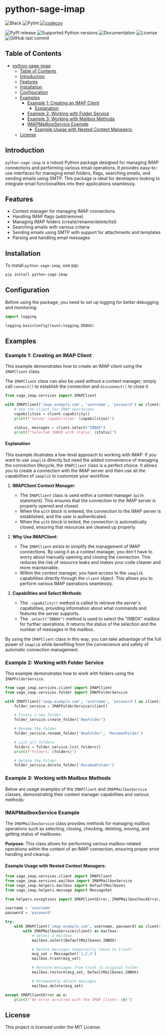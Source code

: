 # python-sage-imap


![Black](https://img.shields.io/badge/code%20style-black-000000.svg)
![Pylint](https://img.shields.io/badge/pylint-9-brightgreen)
[![codecov](https://codecov.io/gh/sageteamorg/python-sage-imap/graph/badge.svg?token=I10LGK910X)](https://codecov.io/gh/sageteamorg/python-sage-imap)

![PyPI release](https://img.shields.io/pypi/v/python-sage-imap "python-sage-imap")
![Supported Python versions](https://img.shields.io/pypi/pyversions/python-sage-imap "python-sage-imap")
![Documentation](https://img.shields.io/readthedocs/python-sage-imap "python-sage-imap")
![License](https://img.shields.io/badge/license-MIT-red)
![GitHub last commit](https://img.shields.io/github/last-commit/sageteamorg/python-sage-imap)


## Table of Contents
- [python-sage-imap](#python-sage-imap)
  - [Table of Contents](#table-of-contents)
  - [Introduction](#introduction)
  - [Features](#features)
  - [Installation](#installation)
  - [Configuration](#configuration)
  - [Examples](#examples)
    - [Example 1: Creating an IMAP Client](#example-1-creating-an-imap-client)
      - [Explanation](#explanation)
    - [Example 2: Working with Folder Service](#example-2-working-with-folder-service)
    - [Example 3: Working with Mailbox Methods](#example-3-working-with-mailbox-methods)
    - [IMAPMailboxService Example](#imapmailboxservice-example)
      - [Example Usage with Nested Context Managers:](#example-usage-with-nested-context-managers)
  - [License](#license)

## Introduction
`python-sage-imap` is a robust Python package designed for managing IMAP connections and performing various email operations. It provides easy-to-use interfaces for managing email folders, flags, searching emails, and sending emails using SMTP. This package is ideal for developers looking to integrate email functionalities into their applications seamlessly.

## Features
- Context manager for managing IMAP connections
- Handling IMAP flags (add/remove)
- Managing IMAP folders (create/rename/delete/list)
- Searching emails with various criteria
- Sending emails using SMTP with support for attachments and templates
- Parsing and handling email messages

## Installation
To install `python-sage-imap`, use pip:
```bash
pip install python-sage-imap
```

## Configuration
Before using the package, you need to set up logging for better debugging and monitoring:
```python
import logging

logging.basicConfig(level=logging.DEBUG)
```

## Examples

### Example 1: Creating an IMAP Client

This example demonstrates how to create an IMAP client using the `IMAPClient` class.

The `IMAPClient` class can also be used without a context manager; simply call `connect()` to establish the connection and `disconnect()` to close it

```python
from sage_imap.services import IMAPClient

with IMAPClient('imap.example.com', 'username', 'password') as client:
    # Use the client for IMAP operations
    capabilities = client.capability()
    print(f"Server capabilities: {capabilities}")

    status, messages = client.select("INBOX")
    print(f"Selected INBOX with status: {status}")
```

#### Explanation

This example illustrates a low-level approach to working with IMAP. If you want to use `imaplib` directly but need the added convenience of managing the connection lifecycle, the `IMAPClient` class is a perfect choice. It allows you to create a connection with the IMAP server and then use all the capabilities of `imaplib` to customize your workflow.

1. **IMAPClient Context Manager**:
   - The `IMAPClient` class is used within a context manager (`with` statement). This ensures that the connection to the IMAP server is properly opened and closed.
   - When the `with` block is entered, the connection to the IMAP server is established, and the user is authenticated.
   - When the `with` block is exited, the connection is automatically closed, ensuring that resources are cleaned up properly.

2. **Why Use IMAPClient**:
   - The `IMAPClient` exists to simplify the management of IMAP connections. By using it as a context manager, you don't have to worry about manually opening and closing the connection. This reduces the risk of resource leaks and makes your code cleaner and more maintainable.
   - Within the context manager, you have access to the `imaplib` capabilities directly through the `client` object. This allows you to perform various IMAP operations seamlessly.

3. **Capabilities and Select Methods**:
   - The `.capability()` method is called to retrieve the server's capabilities, providing information about what commands and features the server supports.
   - The `.select("INBOX")` method is used to select the "INBOX" mailbox for further operations. It returns the status of the selection and the number of messages in the mailbox.

By using the `IMAPClient` class in this way, you can take advantage of the full power of `imaplib` while benefiting from the convenience and safety of automatic connection management.


### Example 2: Working with Folder Service
This example demonstrates how to work with folders using the `IMAPFolderService`.

```python
from sage_imap.services.client import IMAPClient
from sage_imap.services.folder import IMAPFolderService

with IMAPClient('imap.example.com', 'username', 'password') as client:
    folder_service = IMAPFolderService(client)

    # Create a new folder
    folder_service.create_folder('NewFolder')

    # Rename the folder
    folder_service.rename_folder('NewFolder', 'RenamedFolder')

    # List all folders
    folders = folder_service.list_folders()
    print(f"Folders: {folders}")

    # Delete the folder
    folder_service.delete_folder('RenamedFolder')
```

### Example 3: Working with Mailbox Methods

Below are usage examples of the `IMAPClient` and `IMAPMailboxService` classes, demonstrating their context manager capabilities and various methods:

### IMAPMailboxService Example

The `IMAPMailboxService` class provides methods for managing mailbox operations such as selecting, closing, checking, deleting, moving, and getting status of mailboxes.

**Purpose:** This class allows for performing various mailbox-related operations within the context of an IMAP connection, ensuring proper error handling and cleanup.

#### Example Usage with Nested Context Managers:

```python
from sage_imap.services.client import IMAPClient
from sage_imap.services.mailbox import IMAPMailboxService
from sage_imap.helpers.mailbox import DefaultMailboxes
from sage_imap.helpers.message import MessageSet

from helpers.exceptions import IMAPClientError, IMAPMailboxCheckError, IMAPMailboxClosureError

username = 'username'
password = 'password'

try:
    with IMAPClient('imap.example.com', username, password) as client:
        with IMAPMailboxService(client) as mailbox:
            # Select a mailbox
            mailbox.select(DefaultMailboxes.INBOX)

            # Delete messages temporarily (move to trash)
            msg_set = MessageSet('1,2,3')
            mailbox.trash(msg_set)

            # Restore messages from trash to original folder
            mailbox.restore(msg_set, DefaultMailboxes.INBOX)

            # Permanently delete messages
            mailbox.delete(msg_set)

except IMAPClientError as e:
    print(f"An error occurred with the IMAP client: {e}")
```

## License
This project is licensed under the MIT License.
